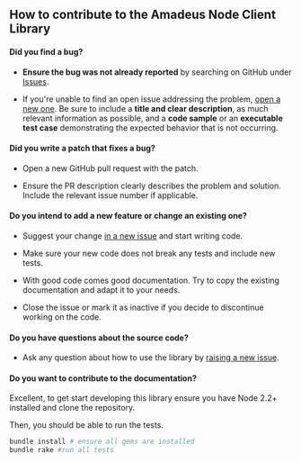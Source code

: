 ## How to contribute to the Amadeus Node Client Library

#### **Did you find a bug?**

* **Ensure the bug was not already reported** by searching on GitHub under [Issues](https://github.com/amadeusdev/amadeus-node/issues).

* If you're unable to find an open issue addressing the problem, [open a new one](https://github.com/amadeusdev/amadeus-node/issues/new). Be sure to include a **title and clear description**, as much relevant information as possible, and a **code sample** or an **executable test case** demonstrating the expected behavior that is not occurring.

#### **Did you write a patch that fixes a bug?**

* Open a new GitHub pull request with the patch.

* Ensure the PR description clearly describes the problem and solution. Include the relevant issue number if applicable.

#### **Do you intend to add a new feature or change an existing one?**

* Suggest your change [in a new issue](https://github.com/amadeusdev/amadeus-node/issues/new) and start writing code.

* Make sure your new code does not break any tests and include new tests.

* With good code comes good documentation. Try to copy the existing documentation and adapt it to your needs.

* Close the issue or mark it as inactive if you decide to discontinue working on the code.

#### **Do you have questions about the source code?**

* Ask any question about how to use the library by [raising a new issue](https://github.com/amadeusdev/amadeus-node/issues/new).

#### **Do you want to contribute to the documentation?**

Excellent, to get start developing this library ensure you have Node 2.2+ installed and clone the repository.

Then, you should be able to run the tests.

```sh
bundle install # ensure all gems are installed
bundle rake #run all tests
```
